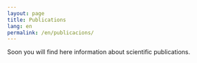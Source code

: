```yaml
---
layout: page
title: Publications
lang: en
permalink: /en/publicacions/
---
```


Soon you will find here information about scientific publications.